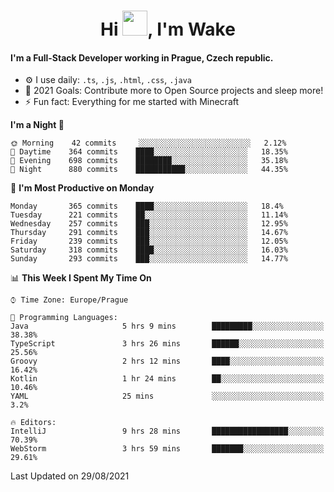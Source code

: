 <h1 align="center">Hi <img src="https://raw.githubusercontent.com/MrWakeCZ/MrWakeCZ/master/Hi.gif" width="40px" />, I'm Wake</h1>

#### I'm a Full-Stack Developer working in Prague, Czech republic.
- ⚙️ I use daily: `.ts`, `.js`, `.html`, `.css`, `.java`
- 🥅 2021 Goals: Contribute more to Open Source projects and sleep more!
- ⚡ Fun fact: Everything for me started with Minecraft

<!--START_SECTION:waka-->
**I'm a Night 🦉** 

```text
🌞 Morning    42 commits     ░░░░░░░░░░░░░░░░░░░░░░░░░   2.12% 
🌆 Daytime    364 commits    ████░░░░░░░░░░░░░░░░░░░░░   18.35% 
🌃 Evening    698 commits    ████████░░░░░░░░░░░░░░░░░   35.18% 
🌙 Night      880 commits    ███████████░░░░░░░░░░░░░░   44.35%

```
📅 **I'm Most Productive on Monday** 

```text
Monday       365 commits    ████░░░░░░░░░░░░░░░░░░░░░   18.4% 
Tuesday      221 commits    ██░░░░░░░░░░░░░░░░░░░░░░░   11.14% 
Wednesday    257 commits    ███░░░░░░░░░░░░░░░░░░░░░░   12.95% 
Thursday     291 commits    ███░░░░░░░░░░░░░░░░░░░░░░   14.67% 
Friday       239 commits    ███░░░░░░░░░░░░░░░░░░░░░░   12.05% 
Saturday     318 commits    ████░░░░░░░░░░░░░░░░░░░░░   16.03% 
Sunday       293 commits    ███░░░░░░░░░░░░░░░░░░░░░░   14.77%

```


📊 **This Week I Spent My Time On** 

```text
⌚︎ Time Zone: Europe/Prague

💬 Programming Languages: 
Java                     5 hrs 9 mins        █████████░░░░░░░░░░░░░░░░   38.38% 
TypeScript               3 hrs 26 mins       ██████░░░░░░░░░░░░░░░░░░░   25.56% 
Groovy                   2 hrs 12 mins       ████░░░░░░░░░░░░░░░░░░░░░   16.42% 
Kotlin                   1 hr 24 mins        ██░░░░░░░░░░░░░░░░░░░░░░░   10.46% 
YAML                     25 mins             ░░░░░░░░░░░░░░░░░░░░░░░░░   3.2%

🔥 Editors: 
IntelliJ                 9 hrs 28 mins       █████████████████░░░░░░░░   70.39% 
WebStorm                 3 hrs 59 mins       ███████░░░░░░░░░░░░░░░░░░   29.61%

```


 Last Updated on 29/08/2021
<!--END_SECTION:waka-->
